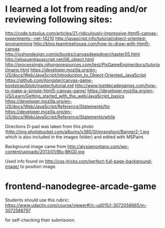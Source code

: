 I learned a lot from reading and/or reviewing following sites: 
==============================================================
http://code.tutsplus.com/articles/21-ridiculously-impressive-html5-canvas-experiments--net-14210 
http://javascript.info/tutorial/object-oriented-programming 
http://blog.teamtreehouse.com/how-to-draw-with-html5-canvas	 
http://joshondesign.com/p/books/canvasdeepdive/chapter05.html
http://eloquentjavascript.net/06_object.html
http://processingjs.nihongoresources.com/test/PjsGameEngine/docs/tutorial/mario.html
https://developer.mozilla.org/en-US/docs/Web/JavaScript/Introduction_to_Object-Oriented_JavaScript
https://github.com/jlongster/canvas-game-bootstrap/blob/master/tutorial.md
http://www.lostdecadegames.com/how-to-make-a-simple-html5-canvas-game/
https://developer.mozilla.org/en-US/Learn/Getting_started_with_the_web/JavaScript_basics
https://developer.mozilla.org/en-US/docs/Web/JavaScript/Reference/Statements/for
https://developer.mozilla.org/en-US/docs/Web/JavaScript/Reference/Statements/while

Directions D-pad was taken from this photo (http://img.photobucket.com/albums/v385/Shinranshoni/Banner2-1.jpg which is also included in the images folder) and edited with MSPaint. 

Background image came from http://alysiamontano.com/wp-content/uploads/2013/01/Blu-BKGD.jpg 

Used info found on http://css-tricks.com/perfect-full-page-background-image/ to position image.  


frontend-nanodegree-arcade-game
===============================

Students should use this rubric: https://www.udacity.com/course/viewer#!/c-ud015/l-3072058665/m-3072588797

for self-checking their submission.
